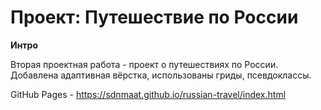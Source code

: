 # Проект: Путешествие по России

**Интро**

Вторая проектная работа - проект о путешествиях по России. Добавлена адаптивная вёрстка, использованы гриды, псевдоклассы.

GitHub Pages - https://sdnmaat.github.io/russian-travel/index.html